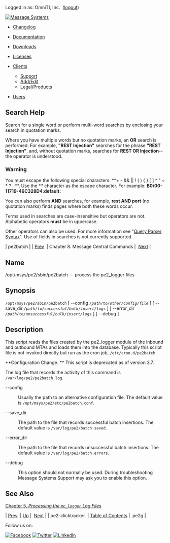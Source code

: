 Logged in as: OmniTI, Inc.  ([logout](https://support.messagesystems.com/logout.php))

[![Message Systems](https://support.messagesystems.com/images/ms-white205.png)](https://support.messagesystems.com/start.php) 

*   [Changelog](https://support.messagesystems.com/start.php?show=changelog)
*   [Documentation](https://support.messagesystems.com/docs/)
*   [Downloads](https://support.messagesystems.com/start.php)

*   [Licenses](https://support.messagesystems.com/license_summary.php)
*   <a href="">Clients</a>
    *   [Support](https://support.messagesystems.com/cs.php)
    *   [Add/Edit](https://support.messagesystems.com/edit_client.php)
    *   [Legal/Products](https://support.messagesystems.com/edit_products.php)
*   [Users](https://support.messagesystems.com/edit_customer.php)

## Search Help

Search for a single word or perform multi-word searches by enclosing your search in quotation marks.

Where you have multiple words but no quotation marks, an **OR** search is performed. For example, **"REST Injection"** searches for the phrase **"REST Injection"**, and, without quotation marks, searches for **REST OR Injection**--the operator is understood.

### Warning

You must escape the following special characters: **+ - && || ! ( ) { } [ ] ^ " ~ * ? : \**. Use the **\** character as the escape character. For example: **B0/00-11719-46C328D4\:default\:**

You can also perform **AND** searches, for example, **rest AND port** (no quotation marks) finds pages where both these words occur.

Terms used in searches are case-insensitive but operators are not. Alphabetic operators **must** be in uppercase.

Other operators can also be used. For more information see "[Query Parser Syntax](https://lucene.apache.org/core/old_versioned_docs/versions/3_0_0/queryparsersyntax.html)". Use of fields in searches is not currently supported.

| pe2batch |
| [Prev](mc-clicktracker.php)  | Chapter 8. Message Central Commands |  [Next](mcg.php) |

<a name="mcbatch"></a>
## Name

/opt/msys/pe2/sbin/pe2batch — process the pe2_logger files

## Synopsis

`/opt/msys/pe2/sbin/pe2batch` [ --config *`/path/to/other/config/file`* ] [ --save_dir *`/path/to/successful/bulk/insert/logs`* ] [ --error_dir *`/path/to/unsuccessful/bulk/insert/logs`* ] [ --debug ]

<a name="idp2323616"></a>
## Description

This script reads the files created by the pe2_logger module of the inbound and outbound MTAs and loads them into the database. Typically this script file is not invoked directly but run as the cron job, `/etc/cron.d/pe2batch`.

**Configuration Change. ** This script is deprecated as of version 3.7.

The log file that records the activity of this command is `/var/log/pe2/pe2batch.log`.

<dl class="variablelist">

<dt>--config</dt>

<dd>

Usually the path to an alternative configuration file. The default value is `/opt/msys/pe2/etc/pe2batch.conf`.

</dd>

<dt>--save_dir</dt>

<dd>

The path to the file that records successful batch insertions. The default value is `/var/log/pe2/batch.saved`.

</dd>

<dt>--error_dir</dt>

<dd>

The path to the file that records unsuccessful batch insertions. The default value is `/var/log/pe2/batch.errors`.

</dd>

<dt>--debug</dt>

<dd>

This option should not normally be used. During troubleshooting Message Systems Support may ask you to enable this option.

</dd>

</dl>

<a name="idp2339184"></a>
## See Also

[Chapter 5, *Processing the `mc_logger` Log Files*](mc-processing-log-files.php "Chapter 5. Processing the mc_logger Log Files") 

| [Prev](mc-clicktracker.php)  | [Up](executable-commands.php) |  [Next](mcg.php) |
| pe2-clicktracker  | [Table of Contents](index.php) |  pe2g |

Follow us on:

[![Facebook](https://support.messagesystems.com/images/icon-facebook.png)](http://www.facebook.com/messagesystems) [![Twitter](https://support.messagesystems.com/images/icon-twitter.png)](http://twitter.com/#!/MessageSystems) [![LinkedIn](https://support.messagesystems.com/images/icon-linkedin.png)](http://www.linkedin.com/company/message-systems)